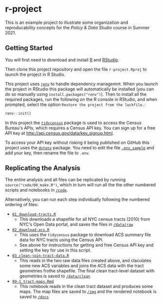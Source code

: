 r-project
=========

This is an example project to illustrate some organization and reproducability concepts for the _Policy & Data Studio_ course in Summer 2021. 

## Getting Started

You will first need to download and install [R](https://cran.rstudio.com/) and [RStudio](https://rstudio.com/products/rstudio/download/). 

Then clone this project repository and open the file `r-project.Rproj` to launch the project in R Studio. 

This project uses [`renv`](https://rstudio.github.io/renv/articles/renv.html) to handle dependency managemnt. When you launch the project in RStudio this package will automatically be installed (you can do so manually using `install.packages("renv")`). Then to install all the required packages, run the following on the R console in RStudio, and when prompted, select the option `Restore the project from the lockfile.`:

```r
renv::init()
```

In this project the [`tidycensus`](https://walker-data.com/tidycensus/) package is used to access the Census Bureau's APIs, which requires a Census API key. You can sign up for a free API key at http://api.census.gov/data/key_signup.html.

To access your API key without risking it being published on GitHub this project uses the [`dotenv`](https://github.com/gaborcsardi/dotenv) package. You need to edit the file [`.env_sample`]() and add your key, then rename the file to `.env`.


## Replicating the Analysis

The entire analysis and all files can be replicated by running `source("code/00_make.R")`, which in turn will run all the the other numbered scripts and notebooks in [`/code`](/code). 

Alternatively, you can run each step individually following the numbered ordering of files:

* [`01_download-tracts.R`](code/01_download-tracts.R)
  * This downloads a shapefile for all NYC census tracts (2010) from NYC's Open Data portal, and saves the files in [`/data/raw`](/data/raw)
* [`02_download-acs.R`](code/02_download-acs.R)
  * This uses the `tidycensus` package to download ACS summary file data for NYC tracts using the Census API. 
  * See above for instructions for getting and free Census API key and setting the key for use in this script.
* [`03_clean-join-tract-data.R`](code/03_clean-join-tract-data.R)
  * This reads in the two raw data files created above, and claculates some new ACS variables and joins the ACS data with the tract geometries frothe shapefile. The final clean tract-level dataset with geometries is saved to [`/data/clean`](/data/clean)
* [`99-1_tract-maps.Rmd`](code/99-1_tract-maps.Rmd)
  * This notebook reads in the clean tract dataset and produces some maps. The map files are saved to [`/img`](/img) and the rendered notebook is saved to [`/docs`](/docs)
